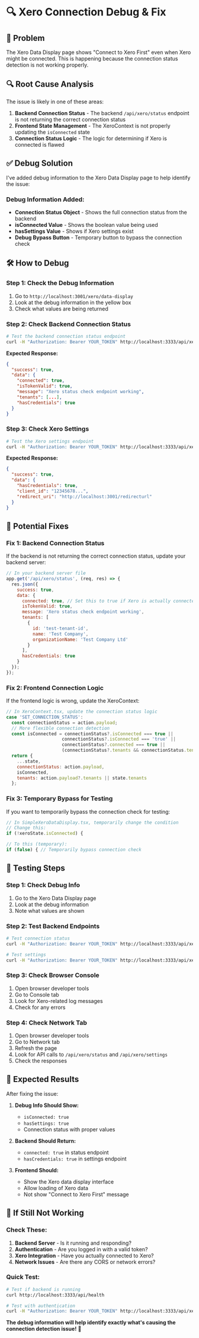 # 🔍 Xero Connection Debug & Fix

## 🚨 **Problem**
The Xero Data Display page shows "Connect to Xero First" even when Xero might be connected. This is happening because the connection status detection is not working properly.

## 🔍 **Root Cause Analysis**

The issue is likely in one of these areas:

1. **Backend Connection Status** - The backend `/api/xero/status` endpoint is not returning the correct connection status
2. **Frontend State Management** - The XeroContext is not properly updating the `isConnected` state
3. **Connection Status Logic** - The logic for determining if Xero is connected is flawed

## ✅ **Debug Solution**

I've added debug information to the Xero Data Display page to help identify the issue:

### **Debug Information Added:**
- **Connection Status Object** - Shows the full connection status from the backend
- **isConnected Value** - Shows the boolean value being used
- **hasSettings Value** - Shows if Xero settings exist
- **Debug Bypass Button** - Temporary button to bypass the connection check

## 🛠️ **How to Debug**

### **Step 1: Check the Debug Information**
1. Go to `http://localhost:3001/xero/data-display`
2. Look at the debug information in the yellow box
3. Check what values are being returned

### **Step 2: Check Backend Connection Status**
```bash
# Test the backend connection status endpoint
curl -H "Authorization: Bearer YOUR_TOKEN" http://localhost:3333/api/xero/status
```

**Expected Response:**
```json
{
  "success": true,
  "data": {
    "connected": true,
    "isTokenValid": true,
    "message": "Xero status check endpoint working",
    "tenants": [...],
    "hasCredentials": true
  }
}
```

### **Step 3: Check Xero Settings**
```bash
# Test the Xero settings endpoint
curl -H "Authorization: Bearer YOUR_TOKEN" http://localhost:3333/api/xero/settings
```

**Expected Response:**
```json
{
  "success": true,
  "data": {
    "hasCredentials": true,
    "client_id": "12345678...",
    "redirect_uri": "http://localhost:3001/redirecturl"
  }
}
```

## 🔧 **Potential Fixes**

### **Fix 1: Backend Connection Status**

If the backend is not returning the correct connection status, update your backend server:

```javascript
// In your backend server file
app.get('/api/xero/status', (req, res) => {
  res.json({
    success: true,
    data: {
      connected: true, // Set this to true if Xero is actually connected
      isTokenValid: true,
      message: 'Xero status check endpoint working',
      tenants: [
        {
          id: 'test-tenant-id',
          name: 'Test Company',
          organizationName: 'Test Company Ltd'
        }
      ],
      hasCredentials: true
    }
  });
});
```

### **Fix 2: Frontend Connection Logic**

If the frontend logic is wrong, update the XeroContext:

```javascript
// In XeroContext.tsx, update the connection status logic
case 'SET_CONNECTION_STATUS':
  const connectionStatus = action.payload;
  // More flexible connection detection
  const isConnected = connectionStatus?.isConnected === true || 
                     connectionStatus?.isConnected === 'true' ||
                     connectionStatus?.connected === true ||
                     (connectionStatus?.tenants && connectionStatus.tenants.length > 0);
  return { 
    ...state, 
    connectionStatus: action.payload,
    isConnected,
    tenants: action.payload?.tenants || state.tenants
  };
```

### **Fix 3: Temporary Bypass for Testing**

If you want to temporarily bypass the connection check for testing:

```javascript
// In SimpleXeroDataDisplay.tsx, temporarily change the condition
// Change this:
if (!xeroState.isConnected) {

// To this (temporary):
if (false) { // Temporarily bypass connection check
```

## 🧪 **Testing Steps**

### **Step 1: Check Debug Info**
1. Go to the Xero Data Display page
2. Look at the debug information
3. Note what values are shown

### **Step 2: Test Backend Endpoints**
```bash
# Test connection status
curl -H "Authorization: Bearer YOUR_TOKEN" http://localhost:3333/api/xero/status

# Test settings
curl -H "Authorization: Bearer YOUR_TOKEN" http://localhost:3333/api/xero/settings
```

### **Step 3: Check Browser Console**
1. Open browser developer tools
2. Go to Console tab
3. Look for Xero-related log messages
4. Check for any errors

### **Step 4: Check Network Tab**
1. Open browser developer tools
2. Go to Network tab
3. Refresh the page
4. Look for API calls to `/api/xero/status` and `/api/xero/settings`
5. Check the responses

## 🎯 **Expected Results**

After fixing the issue:

1. **Debug Info Should Show:**
   - `isConnected: true`
   - `hasSettings: true`
   - Connection status with proper values

2. **Backend Should Return:**
   - `connected: true` in status endpoint
   - `hasCredentials: true` in settings endpoint

3. **Frontend Should:**
   - Show the Xero data display interface
   - Allow loading of Xero data
   - Not show "Connect to Xero First" message

## 🚨 **If Still Not Working**

### **Check These:**

1. **Backend Server** - Is it running and responding?
2. **Authentication** - Are you logged in with a valid token?
3. **Xero Integration** - Have you actually connected to Xero?
4. **Network Issues** - Are there any CORS or network errors?

### **Quick Test:**
```bash
# Test if backend is running
curl http://localhost:3333/api/health

# Test with authentication
curl -H "Authorization: Bearer YOUR_TOKEN" http://localhost:3333/api/xero/status
```

**The debug information will help identify exactly what's causing the connection detection issue!** 🚀







